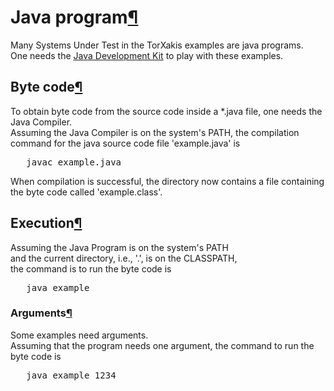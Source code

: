 <a name="Java-program"></a>

# Java program[¶](#Java-program)

Many Systems Under Test in the TorXakis examples are java programs.  
One needs the [Java Development Kit](http://www.oracle.com/technetwork/java/javase/downloads/index.html "JDK") to play with these examples.

<a name="Byte-code"></a>

## Byte code[¶](#Byte-code)

To obtain byte code from the source code inside a *.java file, one needs the Java Compiler.  
Assuming the Java Compiler is on the system's PATH, the compilation command for the java source code file 'example.java' is  

<pre>   javac example.java
</pre>

When compilation is successful, the directory now contains a file containing the byte code called 'example.class'.<a name="Execution"></a>

## Execution[¶](#Execution)

Assuming the Java Program is on the system's PATH  
and the current directory, i.e., '.', is on the CLASSPATH,  
the command is to run the byte code is  

<pre>   java example
</pre>

<a name="Arguments"></a>

### Arguments[¶](#Arguments)

Some examples need arguments.  
Assuming that the program needs one argument, the command to run the byte code is  

<pre>   java example 1234
</pre>